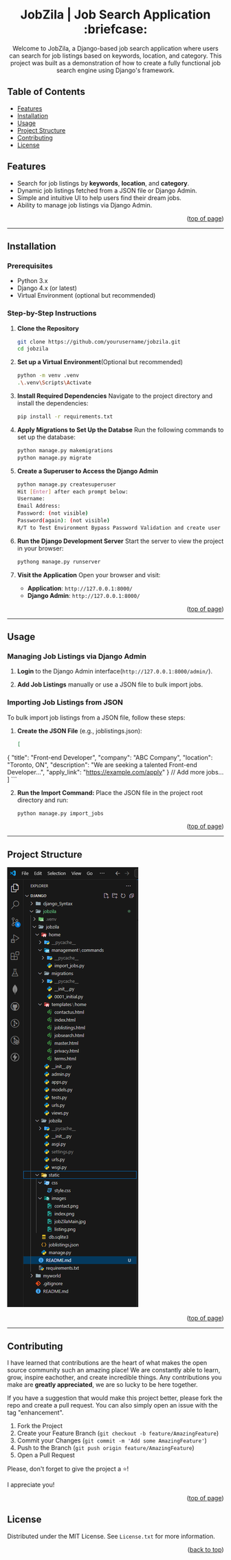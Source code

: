 <a id="readme-top"></a>

<h1 align='center'>JobZila | Job Search Application :briefcase:</h1>

<div align='center'>Welcome to JobZila, a Django-based job search application where users can search for job listings based on keywords, location, and category. This project was built as a demonstration of how to create a fully functional job search engine using Django's framework.</div>


## Table of Contents
- [Features](#features)
- [Installation](#installation)
- [Usage](#usage)
- [Project Structure](#project-structure)
- [Contributing](#contributing)
- [License](#license)



## Features
- Search for job listings by **keywords**, **location**, and **category**.
- Dynamic job listings fetched from a JSON file or Django Admin.
- Simple and intuitive UI to help users find their dream jobs.
- Ability to manage job listings via Django Admin.

<p align="right">(<a href="#readme-top">top of page</a>)</p>

---

## Installation

### Prerequisites
- Python 3.x
- Django 4.x (or latest)
- Virtual Environment (optional but recommended)


### Step-by-Step Instructions

1. **Clone the Repository**
   ```bash
   git clone https://github.com/yourusername/jobzila.git
   cd jobzila
   ```

2. **Set up a Virtual Environment**(Optional but recommended)
    ```bash
    python -m venv .venv
    .\.venv\Scripts\Activate
    ```

3. **Install Required Dependencies** Navigate to the project directory and install the dependencies:
    ```bash
    pip install -r requirements.txt
    ```

4. **Apply Migrations to Set Up the Databse** Run the following commands to set up the database:
    ```bash
    python manage.py makemigrations
    python manage.py migrate
    ```

5. **Create a Superuser to Access the Django Admin**
    ```bash
    python manage.py createsuperuser
    Hit [Enter] after each prompt below:
    Username:
    Email Address:
    Password: (not visible)
    Password(again): (not visible)
    R/T to Test Environment Bypass Password Validation and create user anyway? [y/N]: y
    ```

6. **Run the Django Development Server** Start the server to view the project in your browser:
    ```bash
    pythong manage.py runserver
    ```

7. **Visit the Application** Open your browser and visit:
    - **Application**: `http://127.0.0.1:8000/`
    - **Django Admin**: `http://127.0.0.1:8000/`

<p align="right">(<a href="#readme-top">top of page</a>)</p>

---

## Usage

### Managing Job Listings via Django Admin

1. **Login** to the Django Admin interface(`http://127.0.0.1:8000/admin/`).

2. **Add Job Listings** manually or use a JSON file to bulk import jobs.

### Importing Job Listings from JSON

To bulk import job listings from a JSON file, follow these steps:
1. **Create the JSON File** (e.g., joblistings.json):
    ```json
    [
  {
    "title": "Front-end Developer",
    "company": "ABC Company",
    "location": "Toronto, ON",
    "description": "We are seeking a talented Front-end Developer...",
    "apply_link": "https://example.com/apply"
  }
  // Add more jobs...
]
    ```

2. **Run the Import Command:** Place the JSON file in the project root directory and run:
    ```bash
    python manage.py import_jobs
    ```
<p align="right">(<a href="#readme-top">top of page</a>)</p>

---

## Project Structure

![Project Structure](/assets/images/project_structure.png)

<p align="right">(<a href="#readme-top">top of page</a>)</p>

---

## Contributing

I have learned that contributions are the heart of what makes the open source community such an amazing place! We are constantly able to learn, grow, inspire eachother, and create incredible things. Any contributions you make are **greatly appreciated**, we are so lucky to be here together.

If you have a suggestion that would make this project better, please fork the repo and create a pull request. You can also simply open an issue with the tag "enhancement".

1. Fork the Project
2. Create your Feature Branch (`git checkout -b feature/AmazingFeature`)
3. Commit your Changes (`git commit -m 'Add some AmazingFeature'`)
4. Push to the Branch (`git push origin feature/AmazingFeature`)
5. Open a Pull Request

Please, don't forget to give the project a :star:! 

I appreciate you!

<p align="right">(<a href="#readme-top">top of page</a>)</p>



## License

Distributed under the MIT License. See `License.txt` for more information.

<p align="right">(<a href="#readme-top">back to top</a>)</p>